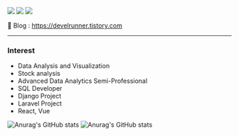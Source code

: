 <a href="/" target="_blank"><img src="https://img.shields.io/badge/Laravel-000000?style=flat&logo=#FF2D20&logoColor=000000"/></a>
<a href="/" target="_blank"><img src="https://img.shields.io/badge/PHP-000000?style=flat&logo=#FF2D20&logoColor=000000"/></a>
<a href="/" target="_blank"><img src="https://img.shields.io/badge/Python-000000?style=flat&logo=#FF2D20&logoColor=000000"/></a>

🌱 Blog : https://develrunner.tistory.com
***
### Interest

+ Data Analysis and Visualization 
+ Stock analysis
+ Advanced Data Analytics Semi-Professional
+ SQL Developer
+ Django Project
+ Laravel Project
+ React, Vue

![Anurag's GitHub stats](https://github-readme-stats.vercel.app/api?username=joy3968&show_icons=true&theme=radical)
![Anurag's GitHub stats](https://github-readme-stats.vercel.app/api?username=joy3968&theme=swift&show_icons=true)

<!--
**joy3968/joy3968** is a ✨ _special_ ✨ repository because its `README.md` (this file) appears on your GitHub profile.


Here are some ideas to get you started:


- 🔭 I’m currently working on ...
- 🌱 I’m currently learning ...
- 👯 I’m looking to collaborate on ...
- 🤔 I’m looking for help with ...
- 💬 Ask me about ...
- 📫 How to reach me: ...
- 😄 Pronouns: ...
- ⚡ Fun fact: ...
-->

